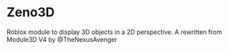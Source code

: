 # Zeno3D
Roblox module to display 3D objects in a 2D perspective. A rewritten from Module3D V4 by @TheNexusAvenger
